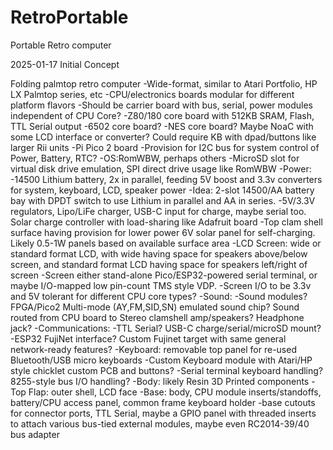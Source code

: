# RetroPortable
Portable Retro computer


2025-01-17 Initial Concept

Folding palmtop retro computer
  -Wide-format, similar to Atari Portfolio, HP LX Palmtop series, etc
  -CPU/electronics boards modular for different platform flavors
    -Should be carrier board with bus, serial, power modules independent of CPU Core?
    -Z80/180 core board with 512KB SRAM, Flash, TTL Serial output
    -6502 core board?
    -NES core board? Maybe NoaC with some LCD interface or converter? Could require KB with dpad/buttons like larger Rii units
    -Pi Pico 2 board
    -Provision for I2C bus for system control of Power, Battery, RTC?
  -OS:RomWBW, perhaps others
  -MicroSD slot for virtual disk drive emulation, SPI direct drive usage like RomWBW
  -Power:
    -14500 Lithium battery, 2x in parallel, feeding 5V boost and 3.3v converters for system, keyboard, LCD, speaker power
    -Idea: 2-slot 14500/AA battery bay with DPDT switch to use Lithium in parallel and AA in series.
    -5V/3.3V regulators, Lipo/LiFe charger, USB-C input for charge, maybe serial too. Solar charge controller with load-sharing like Adafruit board
    -Top clam shell surface having provision for lower power 6V solar panel for self-charging. Likely 0.5-1W panels based on available surface area
  -LCD Screen: wide or standard format LCD, with wide having space for speakers above/below screen, and standard format LCD having space for speakers left/right of screen
    -Screen either stand-alone Pico/ESP32-powered serial terminal, or maybe I/O-mapped low pin-count TMS style VDP.
    -Screen I/O to be 3.3v and 5V tolerant for different CPU core types?
  -Sound:
    -Sound modules? FPGA/Pico2 Multi-mode (AY,FM,SID,SN) emulated sound chip? Sound routed from CPU board to Stereo clamshell amp/speakers? Headphone jack?
  -Communications:
    -TTL Serial? USB-C charge/serial/microSD mount?
    -ESP32 FujiNet interface? Custom Fujinet target with same general network-ready features?
  -Keyboard: removable top panel for re-used Bluetooth/USB micro keyboards
    -Custom Keyboard module with Atari/HP style chicklet custom PCB and buttons?
    -Serial terminal keyboard handling? 8255-style bus I/O handling?
  -Body: likely Resin 3D Printed components
    -Top Flap: outer shell, LCD face
    -Base: body, CPU module inserts/standoffs, battery/CPU access panel, common frame keyboard holder
      -base cutouts for connector ports, TTL Serial,   maybe a GPIO panel with threaded inserts to attach various bus-tied external modules, maybe even RC2014-39/40 bus adapter
    
